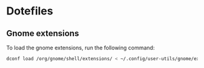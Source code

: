 # Dotefiles

## Gnome extensions
To load the gnome extensions, run the following command:
```bash
dconf load /org/gnome/shell/extensions/ < ~/.config/user-utils/gnome/extensions.txt
```



